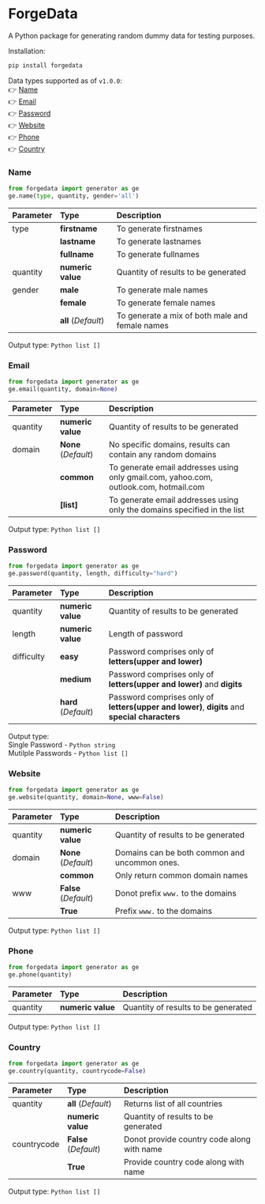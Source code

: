 # ForgeData
A Python package for generating random dummy data for testing purposes.

Installation:
```bash
pip install forgedata
```

Data types supported as of `v1.0.0`:\
👉 [Name](#name)\
👉 [Email](#email)\
👉 [Password](#password)\
👉 [Website](#website)\
👉 [Phone](#phone)\
👉 [Country](#country)

### Name
```python
from forgedata import generator as ge
ge.name(type, quantity, gender='all')
```
| Parameter | Type | Description |
| :-- | :-- | :-- |
| type | **firstname** | To generate firstnames |
|| **lastname** | To generate lastnames |
|| **fullname** | To generate fullnames |
| quantity | **numeric value** | Quantity of results to be generated |
| gender | **male** | To generate male names |
|| **female** | To generate female names |
|| **all** (*Default*) | To generate a mix of both male and female names |

Output type: `Python list []`

### Email
```python
from forgedata import generator as ge
ge.email(quantity, domain=None)
```
| Parameter | Type | Description |
| :-- | :-- | :-- |
| quantity | **numeric value** | Quantity of results to be generated |
| domain | **None** (*Default*) | No specific domains, results can contain any random domains |
|| **common** | To generate email addresses using only gmail.com, yahoo.com, outlook.com, hotmail.com |
|| **[list]** | To generate email addresses using only the domains specified in the list |

Output type: `Python list []`

### Password
```python
from forgedata import generator as ge
ge.password(quantity, length, difficulty="hard")
```
| Parameter | Type | Description |
| :-- | :-- | :-- |
| quantity | **numeric value** | Quantity of results to be generated |
| length | **numeric value** | Length of password |
| difficulty | **easy** | Password comprises only of **letters(upper and lower)** |
|| **medium** | Password comprises only of **letters(upper and lower)** and **digits** |
|| **hard** (*Default*) | Password comprises only of **letters(upper and lower)**, **digits** and **special characters** |

Output type: \
Single Password - `Python string` \
Mutilple Passwords - `Python list []`

### Website
```python
from forgedata import generator as ge
ge.website(quantity, domain=None, www=False)
```
| Parameter | Type | Description |
| :-- | :-- | :-- |
| quantity | **numeric value** | Quantity of results to be generated |
|domain|**None** (*Default*)|Domains can be both common and uncommon ones.|
||**common**| Only return common domain names|
|www|**False** (*Default*)|Donot prefix `www.` to the domains|
||**True**|Prefix `www.` to the domains|

Output type: `Python list []`

### Phone
```python
from forgedata import generator as ge
ge.phone(quantity)
```
| Parameter | Type | Description |
| :-- | :-- | :-- |
| quantity | **numeric value** | Quantity of results to be generated |

Output type: `Python list []`

### Country
```python
from forgedata import generator as ge
ge.country(quantity, countrycode=False)
```
| Parameter | Type | Description |
| :-- | :-- | :-- |
| quantity | **all** (*Default*) | Returns list of all countries |
|| **numeric value** | Quantity of results to be generated |
|countrycode|**False** (*Default*)|Donot provide country code along with name|
||**True**|Provide country code along with name|

Output type: `Python list []`